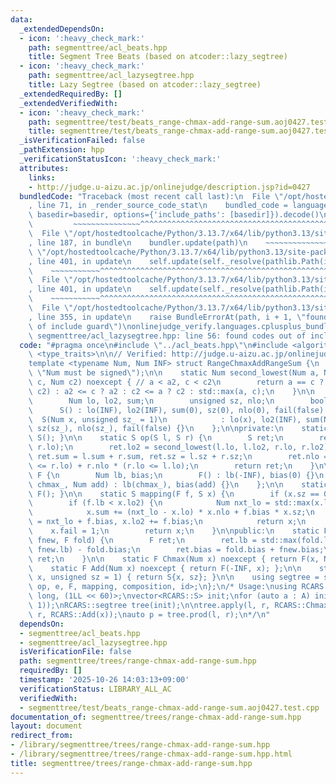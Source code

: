 ```yaml
---
data:
  _extendedDependsOn:
  - icon: ':heavy_check_mark:'
    path: segmenttree/acl_beats.hpp
    title: Segment Tree Beats (based on atcoder::lazy_segtree)
  - icon: ':heavy_check_mark:'
    path: segmenttree/acl_lazysegtree.hpp
    title: Lazy Segtree (based on atcoder::lazy_segtree)
  _extendedRequiredBy: []
  _extendedVerifiedWith:
  - icon: ':heavy_check_mark:'
    path: segmenttree/test/beats_range-chmax-add-range-sum.aoj0427.test.cpp
    title: segmenttree/test/beats_range-chmax-add-range-sum.aoj0427.test.cpp
  _isVerificationFailed: false
  _pathExtension: hpp
  _verificationStatusIcon: ':heavy_check_mark:'
  attributes:
    links:
    - http://judge.u-aizu.ac.jp/onlinejudge/description.jsp?id=0427
  bundledCode: "Traceback (most recent call last):\n  File \"/opt/hostedtoolcache/Python/3.13.7/x64/lib/python3.13/site-packages/onlinejudge_verify/documentation/build.py\"\
    , line 71, in _render_source_code_stat\n    bundled_code = language.bundle(stat.path,\
    \ basedir=basedir, options={'include_paths': [basedir]}).decode()\n          \
    \         ~~~~~~~~~~~~~~~^^^^^^^^^^^^^^^^^^^^^^^^^^^^^^^^^^^^^^^^^^^^^^^^^^^^^^^^^^^^^^^^^^\n\
    \  File \"/opt/hostedtoolcache/Python/3.13.7/x64/lib/python3.13/site-packages/onlinejudge_verify/languages/cplusplus.py\"\
    , line 187, in bundle\n    bundler.update(path)\n    ~~~~~~~~~~~~~~^^^^^^\n  File\
    \ \"/opt/hostedtoolcache/Python/3.13.7/x64/lib/python3.13/site-packages/onlinejudge_verify/languages/cplusplus_bundle.py\"\
    , line 401, in update\n    self.update(self._resolve(pathlib.Path(included), included_from=path))\n\
    \    ~~~~~~~~~~~^^^^^^^^^^^^^^^^^^^^^^^^^^^^^^^^^^^^^^^^^^^^^^^^^^^^^^^^^^^\n\
    \  File \"/opt/hostedtoolcache/Python/3.13.7/x64/lib/python3.13/site-packages/onlinejudge_verify/languages/cplusplus_bundle.py\"\
    , line 401, in update\n    self.update(self._resolve(pathlib.Path(included), included_from=path))\n\
    \    ~~~~~~~~~~~^^^^^^^^^^^^^^^^^^^^^^^^^^^^^^^^^^^^^^^^^^^^^^^^^^^^^^^^^^^\n\
    \  File \"/opt/hostedtoolcache/Python/3.13.7/x64/lib/python3.13/site-packages/onlinejudge_verify/languages/cplusplus_bundle.py\"\
    , line 355, in update\n    raise BundleErrorAt(path, i + 1, \"found codes out\
    \ of include guard\")\nonlinejudge_verify.languages.cplusplus_bundle.BundleErrorAt:\
    \ segmenttree/acl_lazysegtree.hpp: line 56: found codes out of include guard\n"
  code: "#pragma once\n#include \"../acl_beats.hpp\"\n#include <algorithm>\n#include\
    \ <type_traits>\n\n// Verified: http://judge.u-aizu.ac.jp/onlinejudge/description.jsp?id=0427\n\
    template <typename Num, Num INF> struct RangeChmaxAddRangeSum {\n    static_assert(std::is_signed<Num>::value,\
    \ \"Num must be signed\");\n\n    static Num second_lowest(Num a, Num a2, Num\
    \ c, Num c2) noexcept { // a < a2, c < c2\n        return a == c ? std::min(a2,\
    \ c2) : a2 <= c ? a2 : c2 <= a ? c2 : std::max(a, c);\n    }\n\n    struct S {\n\
    \        Num lo, lo2, sum;\n        unsigned sz, nlo;\n        bool fail;\n  \
    \      S() : lo(INF), lo2(INF), sum(0), sz(0), nlo(0), fail(false) {}\n      \
    \  S(Num x, unsigned sz_ = 1)\n            : lo(x), lo2(INF), sum(Num(x) * sz_),\
    \ sz(sz_), nlo(sz_), fail(false) {}\n    };\n\nprivate:\n    static S e() { return\
    \ S(); }\n\n    static S op(S l, S r) {\n        S ret;\n        ret.lo = std::min(l.lo,\
    \ r.lo);\n        ret.lo2 = second_lowest(l.lo, l.lo2, r.lo, r.lo2);\n       \
    \ ret.sum = l.sum + r.sum, ret.sz = l.sz + r.sz;\n        ret.nlo = l.nlo * (l.lo\
    \ <= r.lo) + r.nlo * (r.lo <= l.lo);\n        return ret;\n    }\n\n    struct\
    \ F {\n        Num lb, bias;\n        F() : lb(-INF), bias(0) {}\n        F(Num\
    \ chmax_, Num add) : lb(chmax_), bias(add) {}\n    };\n\n    static F id() { return\
    \ F(); }\n\n    static S mapping(F f, S x) {\n        if (x.sz == 0) return e();\n\
    \        if (f.lb < x.lo2) {\n            Num nxt_lo = std::max(x.lo, f.lb);\n\
    \            x.sum += (nxt_lo - x.lo) * x.nlo + f.bias * x.sz;\n            x.lo\
    \ = nxt_lo + f.bias, x.lo2 += f.bias;\n            return x;\n        }\n    \
    \    x.fail = 1;\n        return x;\n    }\n\npublic:\n    static F composition(F\
    \ fnew, F fold) {\n        F ret;\n        ret.lb = std::max(fold.lb + fold.bias,\
    \ fnew.lb) - fold.bias;\n        ret.bias = fold.bias + fnew.bias;\n        return\
    \ ret;\n    }\n\n    static F Chmax(Num x) noexcept { return F(x, Num(0)); }\n\
    \    static F Add(Num x) noexcept { return F(-INF, x); };\n\n    static S Gen(Num\
    \ x, unsigned sz = 1) { return S{x, sz}; }\n\n    using segtree = segtree_beats<S,\
    \ op, e, F, mapping, composition, id>;\n};\n/* Usage:\nusing RCARS = RangeChmaxAddRangeSum<long\
    \ long, (1LL << 60)>;\nvector<RCARS::S> init;\nfor (auto a : A) init.push_back(RCARS::Gen(a,\
    \ 1));\nRCARS::segtree tree(init);\n\ntree.apply(l, r, RCARS::Chmax(x));\ntree.apply(l,\
    \ r, RCARS::Add(x));\nauto p = tree.prod(l, r);\n*/\n"
  dependsOn:
  - segmenttree/acl_beats.hpp
  - segmenttree/acl_lazysegtree.hpp
  isVerificationFile: false
  path: segmenttree/trees/range-chmax-add-range-sum.hpp
  requiredBy: []
  timestamp: '2025-10-26 14:03:13+09:00'
  verificationStatus: LIBRARY_ALL_AC
  verifiedWith:
  - segmenttree/test/beats_range-chmax-add-range-sum.aoj0427.test.cpp
documentation_of: segmenttree/trees/range-chmax-add-range-sum.hpp
layout: document
redirect_from:
- /library/segmenttree/trees/range-chmax-add-range-sum.hpp
- /library/segmenttree/trees/range-chmax-add-range-sum.hpp.html
title: segmenttree/trees/range-chmax-add-range-sum.hpp
---
```

